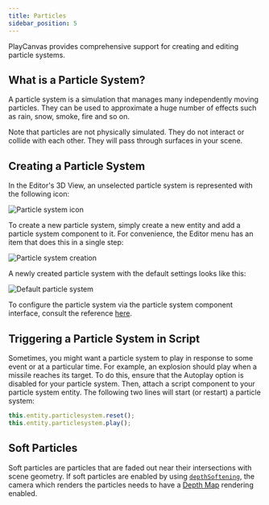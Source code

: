 ```yaml
---
title: Particles
sidebar_position: 5
---
```


PlayCanvas provides comprehensive support for creating and editing particle systems.

## What is a Particle System?

A particle system is a simulation that manages many independently moving particles. They can be used to approximate a huge number of effects such as rain, snow, smoke, fire and so on.

Note that particles are not physically simulated. They do not interact or collide with each other. They will pass through surfaces in your scene.

## Creating a Particle System

In the Editor's 3D View, an unselected particle system is represented with the following icon:

![Particle system icon](/images/user-manual/graphics/particles/particle_system_icon.png)

To create a new particle system, simply create a new entity and add a particle system component to it. For convenience, the Editor menu has an item that does this in a single step:

![Particle system creation](/images/user-manual/graphics/particles/particle_system_create.png)

A newly created particle system with the default settings looks like this:

![Default particle system](/images/user-manual/graphics/particles/particle_system_default.gif)

To configure the particle system via the particle system component interface, consult the reference [here][4].

## Triggering a Particle System in Script

Sometimes, you might want a particle system to play in response to some event or at a particular time. For example, an explosion should play when a missile reaches its target. To do this, ensure that the Autoplay option is disabled for your particle system. Then, attach a script component to your particle system entity. The following two lines will start (or restart) a particle system:

```javascript
this.entity.particlesystem.reset();
this.entity.particlesystem.play();
```

## Soft Particles

Soft particles are particles that are faded out near their intersections with scene geometry. If soft particles are enabled by using [```depthSoftening```][5], the camera which renders the particles needs to have a [Depth Map][6] rendering enabled.

[4]: /user-manual/scenes/components/particlesystem
[5]: https://api.playcanvas.com/classes/Engine.ParticleSystemComponent.html#depthSoftening
[6]: /user-manual/graphics/cameras/depth-layer
